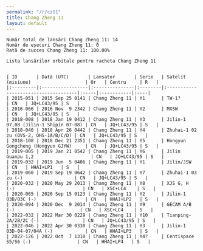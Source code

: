 ```yaml
---
permalink: "/r/cz11"
title: Chang Zheng 11
layout: default
---
```


    Număr total de lansări Chang Zheng 11: 14
    Număr de eșecuri Chang Zheng 11: 0
    Rată de succes Chang Zheng 11: 100.00%
    
    Lista lansărilor orbitale pentru racheta Chang Zheng 11
    
    
    | ID       | Dată (UTC)       | Lansator       | Serie   | Satelit (misiune)                    | Or   | Centru     | R   |
    |:---------|:-----------------|:---------------|:--------|:-------------------------------------|:-----|:-----------|:----|
    | 2015-051 | 2015 Sep 25 0141 | Chang Zheng 11 | Y1      | TW-1?                                | CN   | JQ+LC43/95 | S   |
    | 2016-066 | 2016 Nov  9 2342 | Chang Zheng 11 | Y2      | MXSW                                 | CN   | JQ+LC43/95 | S   |
    | 2018-008 | 2018 Jan 19 0412 | Chang Zheng 11 | Y3      | Jilin-1 07,08 (Jilin-1 Shipin 07-08) | CN   | JQ+LC43/95 | S   |
    | 2018-040 | 2018 Apr 26 0442 | Chang Zheng 11 | Y4      | Zhuhai-1 02 zu (OVS-2, OHS-1A/B/C/D) | CN   | JQ+LC43/95 | S   |
    | 2018-108 | 2018 Dec 21 2351 | Chang Zheng 11 | Y5      | Hongyun Gongcheng (Hongyun GJYW)     | CN   | JQ+LC43/95 | S   |
    | 2019-005 | 2019 Jan 21 0542 | Chang Zheng 11 | Y6      | Jilin Guanpu 1,2                     | CN   | JQ+LC43/95 | S   |
    | 2019-032 | 2019 Jun  5 0406 | Chang Zheng 11 | Y1      | Jilin/JSW                            | CN   | HHAI+LP1   | S   |
    | 2019-060 | 2019 Sep 19 0642 | Chang Zheng 11 | Y7      | Zhuhai-1 03 zu (-)                   | CN   | JQ+LC43/95 | S   |
    | 2020-032 | 2020 May 29 2013 | Chang Zheng 11 | Y8      | XJS G, H (-)                         | CN   | XSC+LC4    | S   |
    | 2020-065 | 2020 Sep 15 0123 | Chang Zheng 11 | Y2      | Jilin-1 03B/03C (-)                  | CN   | HHAI+LP2   | S   |
    | 2020-094 | 2020 Dec  9 2014 | Chang Zheng 11 | Y9      | GECAM A/B (-)                        | CN   | XSC+LC4    | S   |
    | 2022-032 | 2022 Mar 30 0229 | Chang Zheng 11 | Y10     | Tianping-2A/2B/2C (-)                | CN   | JQ+LC43/95 | S   |
    | 2022-046 | 2022 Apr 30 0330 | Chang Zheng 11 | Y3      | Jilin-1 03D-04-07/04A (-)            | CN   | HHAI+LP3   | S   |
    | 2022-126 | 2022 Oct  7 1310 | Chang Zheng 11 | Y4?     | Centispace S5/S6 (-)                 | CN   | HHAI+LP4   | S   |

